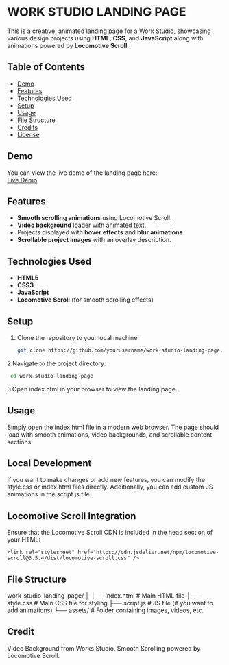 # WORK STUDIO LANDING PAGE

This is a creative, animated landing page for a Work Studio, showcasing various design projects using **HTML**, **CSS**, and **JavaScript** along with animations powered by **Locomotive Scroll**.

## Table of Contents
- [Demo](#demo)
- [Features](#features)
- [Technologies Used](#technologies-used)
- [Setup](#setup)
- [Usage](#usage)
- [File Structure](#file-structure)
- [Credits](#credits)
- [License](#license)

## Demo
You can view the live demo of the landing page here:  
[Live Demo](#)

## Features
- **Smooth scrolling animations** using Locomotive Scroll.
- **Video background** loader with animated text.
- Projects displayed with **hover effects** and **blur animations**.
- **Scrollable project images** with an overlay description.
  
## Technologies Used
- **HTML5**
- **CSS3**
- **JavaScript**
- **Locomotive Scroll** (for smooth scrolling effects)

## Setup

1. Clone the repository to your local machine:
   ```bash
   git clone https://github.com/yourusername/work-studio-landing-page.git
     ```

2.Navigate to the project directory:
  ```bash
   cd work-studio-landing-page
   ```
3.Open index.html in your browser to view the landing page.
## Usage

Simply open the index.html file in a modern web browser. The page should load with smooth animations, video backgrounds, and scrollable content sections.

## Local Development

If you want to make changes or add new features, you can modify the style.css or index.html files directly. Additionally, you can add custom JS animations in the script.js file.

## Locomotive Scroll Integration

Ensure that the Locomotive Scroll CDN is included in the head section of your HTML:
```
<link rel="stylesheet" href="https://cdn.jsdelivr.net/npm/locomotive-scroll@3.5.4/dist/locomotive-scroll.css" />
```
## File Structure
work-studio-landing-page/
│
├── index.html              # Main HTML file
├── style.css               # Main CSS file for styling
├── script.js               # JS file (if you want to add animations)
└── assets/                 # Folder containing images, videos, etc.

## Credit 
Video Background from Works Studio.
Smooth Scrolling powered by Locomotive Scroll.
